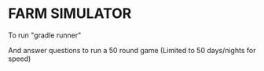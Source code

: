 # FARM SIMULATOR

To run "gradle runner"

And answer questions to run a 50 round game (Limited to 50 days/nights for speed)
